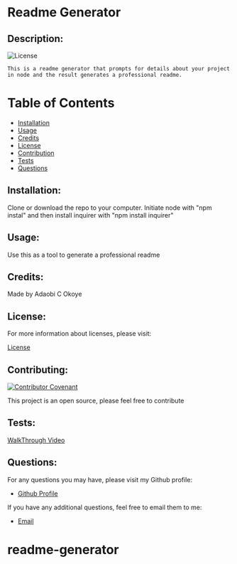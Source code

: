  # Readme Generator

  
  ## Description:

  ![License](https://img.shields.io/badge/License-ISC-blue.svg "License Badge")

    This is a readme generator that prompts for details about your project in node and the result generates a professional readme.


  # Table of Contents

  - [Installation](#installation)
  - [Usage](#usage)
  - [Credits](#credits)
  - [License](#license)
  - [Contribution](#contributing)
  - [Tests](#tests)
  - [Questions](#questions)

  ## Installation:

  Clone or download the repo to your computer. Initiate node with "npm instal" and then install inquirer with "npm install inquirer"


  ## Usage:

  Use this as a tool to generate a professional readme


  ## Credits:

  Made by Adaobi C Okoye


  ## License:

  For more information about licenses, please visit:

  [License](https://opensource.org/licenses/ISC)


  ## Contributing:

  [![Contributor Covenant](https://img.shields.io/badge/Contributor%20Covenant-v2.0%20adopted-ff69b4.svg)](CODE_OF_CONDUCT.md)
  
  This project is an open source, please feel free to contribute



  ## Tests:

  [WalkThrough Video](https://www.youtube.com/watch?v=ICwcQ-2agj0)

  
  ## Questions:

  For any questions you may have, please visit my Github profile:
  - [Github Profile](https://github.com/adokoye)


  If you have any additional questions, feel free to email them to me:
  - [Email](adaobi.okoye@ttuhsc.edu)
  
# readme-generator
